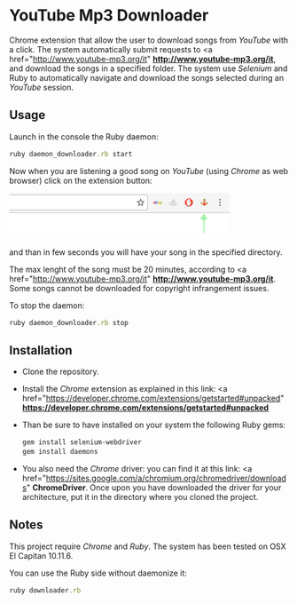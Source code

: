 # YouTube Mp3 Downloader
Chrome extension that allow the user to download songs
from *YouTube* with a click. The system automatically submit requests
to 
<a href="http://www.youtube-mp3.org/it" <b>http://www.youtube-mp3.org/it</b></a>, and download the songs
in a specified folder. The system use *Selenium* and Ruby to automatically
navigate and download the songs selected during an *YouTube* session.

## Usage
Launch in the console the Ruby daemon:


```Ruby
ruby daemon_downloader.rb start
```

Now when you are listening a good song on *YouTube* (using *Chrome* as web browser)
click on the extension button:


![Extension button](readme_button_to_click.png)


and than in few seconds you will have your song in the specified directory.

The max lenght of the song must be 20 minutes, according to <a href="http://www.youtube-mp3.org/it" <b>http://www.youtube-mp3.org/it</b></a>. Some songs cannot be downloaded for copyright infrangement issues.

To stop the daemon:

```Ruby
ruby daemon_downloader.rb stop
```


## Installation
  * Clone the repository.
  * Install the *Chrome* extension as explained in this link: 
     <a href="https://developer.chrome.com/extensions/getstarted#unpacked" <b>https://developer.chrome.com/extensions/getstarted#unpacked</b></a>

  * Than be sure to have installed on your system the following Ruby gems:


    ```Bash
    gem install selenium-webdriver
    gem install daemons
    ```

  * You also need the *Chrome* driver: you can find it at this link:
    <a href="https://sites.google.com/a/chromium.org/chromedriver/downloads" <b>ChromeDriver</b></a>.
   Once upon you have downloaded the driver for your architecture, put it in 
   the directory where you cloned the project.
 

## Notes
This project require *Chrome* and *Ruby*.
The system has been tested on OSX El Capitan 10.11.6.

You can use the Ruby side without daemonize it:


```Ruby
ruby downloader.rb
```






